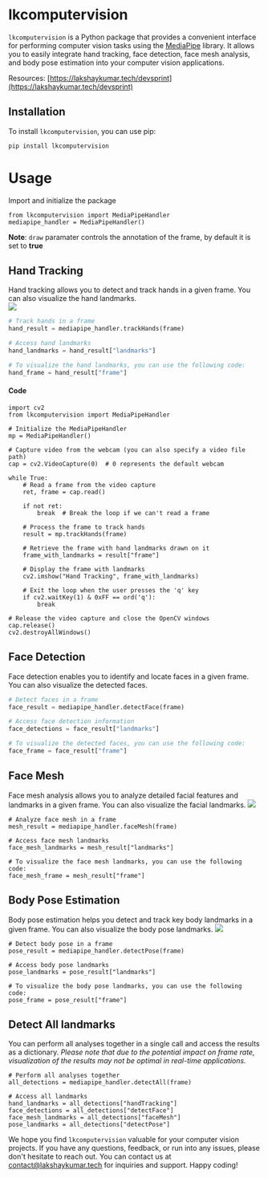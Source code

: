 # lkcomputervision

`lkcomputervision` is a Python package that provides a convenient interface for performing computer vision tasks using the [MediaPipe](https://developers.google.com/mediapipe/solutions/guide) library. It allows you to easily integrate hand tracking, face detection, face mesh analysis, and body pose estimation into your computer vision applications.

Resources: [https://lakshaykumar.tech/devsprint](https://lakshaykumar.tech/devsprint)

## Installation

To install `lkcomputervision`, you can use pip:

```bash
pip install lkcomputervision
```

# Usage

Import and initialize the package
```commandline
from lkcomputervision import MediaPipeHandler
mediapipe_handler = MediaPipeHandler()
```
**Note**: `draw` paramater controls the annotation of the frame, by default it is set to **true**

## Hand Tracking

Hand tracking allows you to detect and track hands in a given frame. You can also visualize the hand landmarks.
<br>
![](https://developers.google.com/static/mediapipe/images/solutions/hand-landmarks.png)
```python
# Track hands in a frame
hand_result = mediapipe_handler.trackHands(frame)

# Access hand landmarks
hand_landmarks = hand_result["landmarks"]

# To visualize the hand landmarks, you can use the following code:
hand_frame = hand_result["frame"]
```

#### Code
```
import cv2
from lkcomputervision import MediaPipeHandler

# Initialize the MediaPipeHandler
mp = MediaPipeHandler()

# Capture video from the webcam (you can also specify a video file path)
cap = cv2.VideoCapture(0)  # 0 represents the default webcam

while True:
    # Read a frame from the video capture
    ret, frame = cap.read()

    if not ret:
        break  # Break the loop if we can't read a frame

    # Process the frame to track hands
    result = mp.trackHands(frame)

    # Retrieve the frame with hand landmarks drawn on it
    frame_with_landmarks = result["frame"]

    # Display the frame with landmarks
    cv2.imshow("Hand Tracking", frame_with_landmarks)

    # Exit the loop when the user presses the 'q' key
    if cv2.waitKey(1) & 0xFF == ord('q'):
        break

# Release the video capture and close the OpenCV windows
cap.release()
cv2.destroyAllWindows()
```

## Face Detection

Face detection enables you to identify and locate faces in a given frame. You can also visualize the detected faces.
```python
# Detect faces in a frame
face_result = mediapipe_handler.detectFace(frame)

# Access face detection information
face_detections = face_result["landmarks"]

# To visualize the detected faces, you can use the following code:
face_frame = face_result["frame"]
```

## Face Mesh
Face mesh analysis allows you to analyze detailed facial features and landmarks in a given frame. You can also visualize the facial landmarks.
![](https://developers.google.com/static/mediapipe/images/solutions/face_landmarker_output.png)
```commandline
# Analyze face mesh in a frame
mesh_result = mediapipe_handler.faceMesh(frame)

# Access face mesh landmarks
face_mesh_landmarks = mesh_result["landmarks"]

# To visualize the face mesh landmarks, you can use the following code:
face_mesh_frame = mesh_result["frame"]
```

## Body Pose Estimation
Body pose estimation helps you detect and track key body landmarks in a given frame. You can also visualize the body pose landmarks.
![](https://learnopencv.com/wp-content/uploads/2022/03/MediaPipe-pose-BlazePose-Topology.jpg)
```commandline
# Detect body pose in a frame
pose_result = mediapipe_handler.detectPose(frame)

# Access body pose landmarks
pose_landmarks = pose_result["landmarks"]

# To visualize the body pose landmarks, you can use the following code:
pose_frame = pose_result["frame"]
```

## Detect All landmarks
You can perform all analyses together in a single call and access the results as a dictionary. *Please note that due to the potential impact on frame rate, visualization of the results may not be optimal in real-time applications.*

```commandline
# Perform all analyses together
all_detections = mediapipe_handler.detectAll(frame)

# Access all landmarks
hand_landmarks = all_detections["handTracking"]
face_detections = all_detections["detectFace"]
face_mesh_landmarks = all_detections["faceMesh"]
pose_landmarks = all_detections["detectPose"]
```

We hope you find `lkcomputervision` valuable for your computer vision projects. If you have any questions, feedback, or run into any issues, please don't hesitate to reach out. You can contact us at [contact@lakshaykumar.tech](mailto:contact@lakshaykumar.tech) for inquiries and support. Happy coding!
